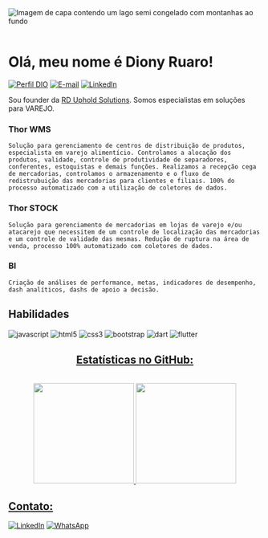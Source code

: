 <img align="center" padding="0" alt="Imagem de capa contendo um lago semi congelado com montanhas ao fundo" src="https://media.licdn.com/dms/image/D4D16AQHleJwD7SZAYg/profile-displaybackgroundimage-shrink_350_1400/0/1708634547699?e=1714608000&v=beta&t=UA9hWN_DX404qGZGPHM-UK7sf5sHymVXysBj3SvvR1I">
<br />
<br />

# Olá, meu nome é Diony Ruaro!

[![Perfil DIO](https://img.shields.io/badge/-Meu%20Perfil%20na%20DIO-30A3DC?style=for-the-badge)](https://www.dio.me/users/diego_29585)
[![E-mail](https://img.shields.io/badge/-Email-000?style=for-the-badge&logo=microsoft-outlook&logoColor=E94D5F)](mailto:diego@guariz.com.br)
[![LinkedIn](https://img.shields.io/badge/-LinkedIn-000?style=for-the-badge&logo=linkedin&logoColor=30A3DC)](https://www.linkedin.com/in/diego-guariz/)


Sou founder da [RD Uphold Solutions](https://www.rduphold.com.br). Somos especialistas em soluções para VAREJO.

### Thor WMS
    Solução para gerenciamento de centros de distribuição de produtos, especialista em varejo alimentício. Controlamos a alocação dos produtos, validade, controle de produtividade de separadores, conferentes, estoquistas e demais funções. Realizamos a recepção cega de mercadorias, controlamos o armazenamento e o fluxo de redistrubuição das mercadorias para clientes e filiais. 100% do processo automatizado com a utilização de coletores de dados.

### Thor STOCK
    Solução para gerenciamento de mercadorias em lojas de varejo e/ou atacarejo que necessitem de um controle de localização das mercadorias e um controle de validade das mesmas. Redução de ruptura na área de venda, processo 100% automatizado com coletores de dados.

### BI
    Criação de análises de performance, metas, indicadores de desempenho, dash analíticos, dashs de apoio a decisão.
    

## Habilidades
<img align="center" alt="javascript" src="https://img.shields.io/badge/javascript-%23323330.svg?style=for-the-badge&logo=javascript&logoColor=%23F7DF1E" />
<img align="center" alt="html5" src="https://img.shields.io/badge/HTML5-E34F26?style=for-the-badge&logo=html5&logoColor=white" />
<img align="center" alt="css3" src="https://img.shields.io/badge/CSS3-1572B6?style=for-the-badge&logo=css3&logoColor=white" />
<img align="center" alt="bootstrap" src="https://img.shields.io/badge/Bootstrap-563D7C?style=for-the-badge&logo=bootstrap&logoColor=white" /> 
<img align="center" alt="dart" src="https://img.shields.io/badge/Dart-0175C2?style=for-the-badge&logo=dart&logoColor=white" />
<img align="center" alt="flutter" src="https://img.shields.io/badge/Flutter-02569B?style=for-the-badge&logo=flutter&logoColor=white" />

<br/>


<div align="center">
<a href="https://github.com/DionyRuaro">

## Estatísticas no GitHub:  
<br/>
 <img height="200em" src="https://github-readme-stats.vercel.app/api?username=DionyRuaro&show_icons=true&theme=dark&include_all_commits=true&count_private=true"/>
  <img height="200em" src="https://github-readme-stats.vercel.app/api/top-langs/?username=DionyRuaro&layout=compact&langs_count=7&theme=dark"/>
</div>

<div>

## Contato:  

[![LinkedIn](https://img.shields.io/badge/LinkedIn-000?style=for-the-badge&logo=linkedin&logoColor=0E76A8)](hhttps://www.linkedin.com/in/diony-ruaro-836025122/)
[![WhatsApp](https://img.shields.io/badge/WhatsApp-25D366?style=for-the-badge&logo=whatsapp&logoColor=white)](https://wa.me/+55+2197450-7089)
</div>